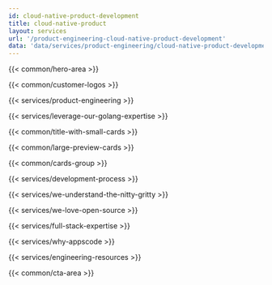 ```yaml
---
id: cloud-native-product-development
title: cloud-native-product
layout: services
url: '/product-engineering-cloud-native-product-development'
data: 'data/services/product-engineering/cloud-native-product-development.json'
---
```


<!-- Build Better Cloud Native Products Faster -->
{{< common/hero-area >}}
<!-- Trusted by leading companies -->
{{< common/customer-logos >}}
<!-- Cloud Native Product Engineering From the Experts -->
{{< services/product-engineering >}}
<!-- Leverage our Golang Expertise -->
{{< services/leverage-our-golang-expertise >}}
<!-- Accelerate your Product Development Journey -->
{{< common/title-with-small-cards >}}
<!-- Cloud Native Product Engineering Partner You Need  -->
{{< common/large-preview-cards >}}
<!-- Choose Your Cloud Native Engagement Model -->
{{< common/cards-group >}}
<!-- Cloud Native Product Development with Right Processes & People  -->
{{< services/development-process >}}
<!-- We Understand the Nitty-Gritty! -->
{{< services/we-understand-the-nitty-gritty >}}
<!-- We Love Open Source -->
{{< services/we-love-open-source >}}
<!-- Full-stack expertise -->
{{< services/full-stack-expertise >}}
<!-- Why Some of the Best Companies Work with AppsCode? -->
{{< services/why-appscode >}}
<!-- Cloud Native Product Engineering Resources -->
{{< services/engineering-resources >}}
<!-- Ready to Build Better Cloud Native Products? -->
{{< common/cta-area >}}







